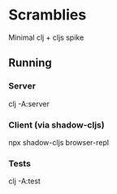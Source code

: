 # Scramblies

Minimal clj + cljs spike

## Running

### Server

clj -A:server

### Client (via shadow-cljs)

npx shadow-cljs browser-repl

### Tests

clj -A:test
